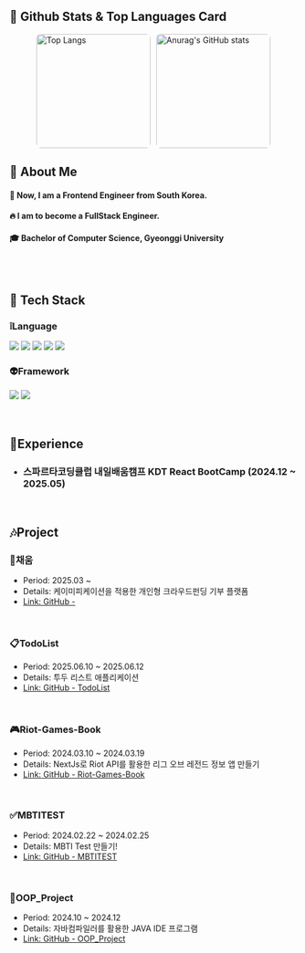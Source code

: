 
<div>

## 🤔 Github Stats & Top Languages Card
<div style="display: flex; justify-content: center; align-items: center; flex-wrap: wrap; gap: 10px; width: 100%;">
  <a href="https://github.com/anuraghazra/github-readme-stats">
    <img src="https://github-readme-stats.vercel.app/api/top-langs/?username=Aeri0730&bg_color=cddf9a" alt="Top Langs" style="max-width: 100%; height: 200px; border-radius: 8px;">
  </a>
  <a href="https://github.com/anuraghazra/github-readme-stats">
    <img src="https://github-readme-stats.vercel.app/api?username=Aeri0730&bg_color=cddf9a" alt="Anurag's GitHub stats" style="max-width: 100%; height: 200px; border-radius: 8px;">
  </a>
</div>
  <!--Body-->
  
  ## 👀 About Me
  #### :raising_hand: Now, I am a Frontend Engineer from South Korea.<br/>
  #### :fire: I am to become a FullStack Engineer.<br/>
  #### :mortar_board: Bachelor of Computer Science, Gyeonggi University 
  <br/>
  <br/>
  
  ## 🧱 Tech Stack
  ### ❕Language
  <!--JavaScript-->
  <img src="https://img.shields.io/badge/JavaScript-F7DF1E?style=flat-square&logo=JavaScript&logoColor=white"/>
  <!--TypeScript-->
  <img src="https://img.shields.io/badge/TypeScript-3178C6?style=flat-square&logo=JavaScript&logoColor=white"/>
  <!--HTML5-->
  <img src="https://img.shields.io/badge/HTML5-E34F26?style=flat-square&logo=HTML5&logoColor=white"/>
  <!--CSS-->
  <img src="https://img.shields.io/badge/CSS3-1572B6?style=flat-square&logo=CSS3&logoColor=white"/>
  <!--JAVA-->
  <img src="https://img.shields.io/badge/Java-4B4B77?style=flat-square&logo=JavaScript&logoColor=white"/>

  <br/>
  
  ### 👽Framework

  <!--React-->
  <img src="https://img.shields.io/badge/React-61DAFB?style=flat-square&logo=React&logoColor=white&Color=white"/>
  <!--NextJs-->
  <img src="https://img.shields.io/badge/NextJs-000000?style=flat-square&logo=React&logoColor=white&Color=white"/>
  
  <br/>
  

  <br/>
  <br/>

  
</div>

## 🌿Experience
- ### 스파르타코딩클럽 내일배움캠프 KDT React BootCamp (2024.12 ~ 2025.05)
</br>

## 🎶Project
### 💖채움
- Period: 2025.03 ~ 
- Details: 케이미피케이션을 적용한 개인형 크라우드펀딩 기부 플랫폼
- <a href="https://github.com/2025-Advanced-Capstone-Chaeum/FE">Link: GitHub - </a>
</br>

### 📋TodoList
- Period: 2025.06.10 ~ 2025.06.12
- Details: 투두 리스트 애플리케이션
- <a href="https://github.com/Aeri0730/todoList">Link: GitHub - TodoList</a>
</br>

### 🎮Riot-Games-Book
- Period: 2024.03.10 ~ 2024.03.19
- Details: NextJs로 Riot API를 활용한 리그 오브 레전드 정보 앱 만들기
- <a href="https://github.com/Aeri0730/Riot-Games-Book">Link: GitHub - Riot-Games-Book</a>
</br>

### ✅MBTITEST
- Period: 2024.02.22 ~ 2024.02.25
- Details: MBTI Test 만들기!
- <a href="https://github.com/Aeri0730/MBTITEST">Link: GitHub - MBTITEST</a>
</br>

### 🔰OOP_Project
- Period: 2024.10 ~ 2024.12
- Details: 자바컴파일러를 활용한 JAVA IDE 프로그램
- <a href="https://github.com/Aeri0730/OOP_Project">Link: GitHub - OOP_Project</a>


<!--
**Aeri0730/Aeri0730** is a ✨ _special_ ✨ repository because its `README.md` (this file) appears on your GitHub profile.

Here are some ideas to get you started:

- 🔭 I’m currently working on ...
- 🌱 I’m currently learning ...
- 👯 I’m looking to collaborate on ...
- 🤔 I’m looking for help with ...
- 💬 Ask me about ...
- 📫 How to reach me: ...
- 😄 Pronouns: ...
- ⚡ Fun fact: ...
-->

